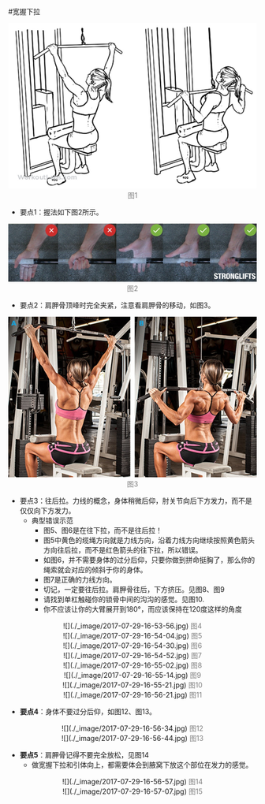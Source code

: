 #宽握下拉

<center>

![](./_image/2017-07-29-16-52-37.jpg)
<font color=grey>图1</font></center>


- 要点1：握法如下图2所示。

<center>

![](./_image/2017-07-29-16-52-49.jpg)
<font color=grey>图2</font></center>

- 要点2：肩胛骨顶峰时完全夹紧，注意看肩胛骨的移动，如图3。


<center>

![](./_image/2017-07-29-16-53-42.jpg)
<font color=grey>图3</font></center>

- 要点3：往后拉。力线的概念，身体稍微后仰，肘关节向后下方发力，而不是仅仅向下方发力。
    - 典型错误示范
        - 图5、图6是在往下拉，而不是往后拉！
        - 图5中黄色的缆绳方向就是力线方向，沿着力线方向继续按照黄色箭头方向往后拉，而不是红色箭头的往下拉，所以错误。
        - 如图6，并不需要身体的过分后仰，只要你做到拼命挺胸了，那么你的绳索就会对应的倾斜于你的身体。
        - 图7是正确的力线方向。
        - 切记，一定要往后拉。肩胛骨往后，下方挤压。见图8、图9
        - 请找到单杠触碰你的锁骨中间的沟沟的感觉。见图10.
        - 你不应该让你的大臂展开到180°，而应该保持在120度这样的角度
<center>
![](./_image/2017-07-29-16-53-56.jpg)
<font color=grey>图4</font></center>

<center>
![](./_image/2017-07-29-16-54-04.jpg)
<font color=grey>图5</font></center>

<center>
![](./_image/2017-07-29-16-54-30.jpg)
<font color=grey>图6</font></center>

<center>
![](./_image/2017-07-29-16-54-52.jpg)
<font color=grey>图7</font></center>

<center>
![](./_image/2017-07-29-16-55-02.jpg)
<font color=grey>图8</font></center>

<center>
![](./_image/2017-07-29-16-55-14.jpg)
<font color=grey>图9</font></center>

<center>
![](./_image/2017-07-29-16-55-21.jpg)
<font color=grey>图10</font></center>


<center>
![](./_image/2017-07-29-16-56-21.jpg)
<font color=grey>图11</font></center>

- **要点4**：身体不要过分后仰，如图12、图13。
<center>
![](./_image/2017-07-29-16-56-34.jpg)
<font color=grey>图12</font></center>

<center>
![](./_image/2017-07-29-16-56-44.jpg)
<font color=grey>图13</font></center>

- **要点5**：肩胛骨记得不要完全放松，见图14
    - 做宽握下拉和引体向上，都需要体会到腋窝下放这个部位在发力的感觉。

<center>
![](./_image/2017-07-29-16-56-57.jpg)
<font color=grey>图14</font></center>

<center>
![](./_image/2017-07-29-16-57-07.jpg)
<font color=grey>图15</font></center>